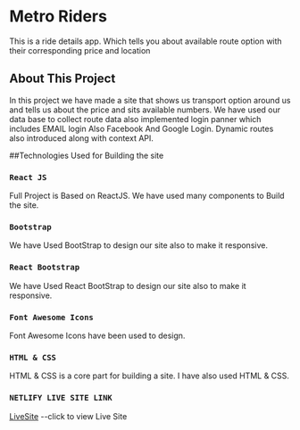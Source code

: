 # Metro Riders
This is a ride details app. Which tells you about available route option with their corresponding price and location

<!-- This project was bootstrapped with [Create React App](https://github.com/facebook/create-react-app). -->

## About This Project

In this project we have made a site that shows us transport option around us and tells us about the price and sits available numbers. We have used our data base to collect route data also implemented login panner which includes EMAIL login Also Facebook And Google Login. Dynamic routes also introduced along with context API.  

##Technologies Used for Building the site

### `React JS`

Full Project is Based on ReactJS. We have used many components to Build the site.



### `Bootstrap`

We have Used BootStrap to design our site also to make it responsive.

### `React Bootstrap`

We have Used React BootStrap to design our site also to make it responsive.

### `Font Awesome Icons`

Font Awesome Icons have been used to design.


### `HTML & CSS`

HTML & CSS is a core part for building a site. I have also used HTML & CSS.
### `NETLIFY LIVE SITE LINK`
[LiveSite](https://metroriders.netlify.app/) --click to view Live Site